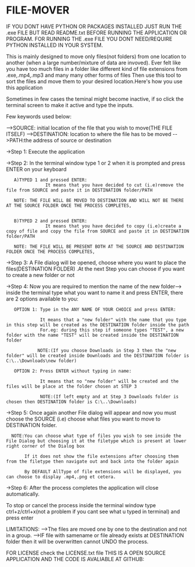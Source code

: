 # FILE-MOVER

IF YOU DONT HAVE PYTHON OR PACKAGES INSTALLED JUST RUN THE .exe FILE BUT READ README.txt BEFORE RUNNING THE APPLICATION OR PROGRAM.
FOR RUNNING THE .exe FILE YOU DONT NEED/REQUIRE PYTHON INSTALLED IN YOUR SYSTEM.

This is mainly designed to move only files(not folders) from one location to another (when a large number/mixture of data are invoved).
Ever felt like you have too much files in a folder like different kind of file extensions from .exe,.mp4,.mp3 and many many other forms of files
Then use this tool to sort the files and move them to your desired location.Here's how you use this application

Sometimes in few cases the teminal might become inactive, if so click the terminal screen to make it active and type the inputs.

Few keywords used below:
 
-->SOURCE: initial location of the file that you wish to move(THE FILE ITSELF)
-->DESTINATION: location to where the file has to be moved
-->PATH:the address of source or destination
 
->Step 1:
       Execute the application

->Step 2:
       In the terminal window type 1 or 2 when it is prompted and press ENTER on your keyboard
       
       A)TYPED 1 and pressed ENTER:
                   It means that you have decided to cut (i.e)remove the file from SOURCE and paste it in DESTINATION folder/PATH
         
       NOTE: THE FILE WILL BE MOVED TO DESTINATION AND WILL NOT BE THERE AT THE SOURCE FOLDER ONCE THE PROCESS COMPLETES,
             
       
       B)TYPED 2 and pressed ENTER:
                   It means that you have decided to copy (i.e)create a copy of file and copy the file from SOURCE and paste it in DESTINATION folder/PATH
           
       NOTE: THE FILE WILL BE PRESENT BOTH AT THE SOURCE AND DESTINATION FOLDER ONCE THE PROCESS COMPLETES,
             

->Step 3:
       A File dialog will be opened, choose where you want to place the files(DESTINATION FOLDER) .At the next Step you can choose if you want to create a new folder or not 
       

->Step 4:
       Now you are required to mention the name of the new folder--> inside the terminal type what you want to name it and press ENTER, there are 2 options available to you:
       
       OPTION 1: Type in the ANY NAME OF YOUR CHOICE and press ENTER:
                               
                 It means that a "new folder" with the name that you type in this step will be created as the DESTINATION folder inside the path
                 For.eg: during this step if someone types "TEST", a new folder with the name "TEST" will be created inside the DESTINATION folder
              
                NOTE:(If you choose Downloads in Step 3 then the "new folder" will be created inside Downloads and the DESTINATION folder is C:\..\Downloads\new folder)
       
       OPTION 2: Press ENTER without typing in name:

                 It means that no "new folder" will be created and the files will be place at the folder chosen at STEP 3
                 
                 NOTE:(If left empty and at Step 3 Downloads folder is chosen then DESTINATION folder is C:\..\Downloads)

->Step 5:
      Once again another File dialog will appear and now you must choose the  SOURCE (i.e) choose what files you want to move to DESTINATION folder.
     
      NOTE:You can choose what type of files you wish to see inside the File Dialog but choosing it at the filetype which is present at lower right corner of the Dialog box
           
           If it does not show the file extensions after choosing them from the filetype then navigate out and back into the folder again 
           
           By DEFAULT AllType of file extensions will be displayed, you can choose to display .mp4,.png et cetera.
->Step 6:
      After the process completes the application will close automatically.

To stop or cancel the process inside the terminal window type ctrl+z/ctrl+x(not a problem if you cant see what u typed in terminal) and press enter

LIMITATIONS:
-->The files are moved one by one to the destination and not in a group.
-->IF file with samename or file already exists at DESTINATION folder then it will be overwritten cannot UNDO the process.

FOR LICENSE check the LICENSE.txt file
THIS IS A OPEN SOURCE APPLICATION AND THE CODE IS AVALIABLE AT GITHUB: 
